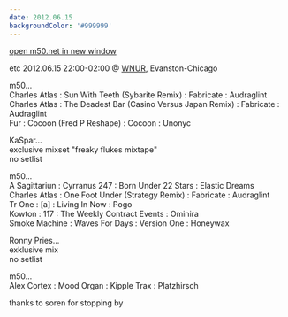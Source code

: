 ```yaml
---
date: 2012.06.15
backgroundColor: '#999999'
---
```


[open m50.net in new window  
](http://m50.net/)  

etc 2012.06.15 22:00-02:00 @ [WNUR](http://www.wnur.org/), Evanston-Chicago  

m50...  
Charles Atlas : Sun With Teeth (Sybarite Remix) : Fabricate : Audraglint  
Charles Atlas : The Deadest Bar (Casino Versus Japan Remix) : Fabricate : Audraglint  
Fur : Cocoon (Fred P Reshape) : Cocoon : Unonyc  

KaSpar...  
exclusive mixset "freaky flukes mixtape"  
no setlist  

m50...  
A Sagittariun : Cyrranus 247 : Born Under 22 Stars : Elastic Dreams  
Charles Atlas : One Foot Under (Strategy Remix) : Fabricate : Audraglint  
Tr One : \[a\] : Living In Now : Pogo  
Kowton : 117 : The Weekly Contract Events : Ominira  
Smoke Machine : Waves For Days : Version One : Honeywax  

Ronny Pries...  
exklusive mix  
no setlist  

m50...  
Alex Cortex : Mood Organ : Kipple Trax : Platzhirsch  

thanks to soren for stopping by